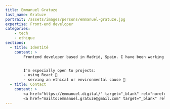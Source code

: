 ```yaml
---
title: Emmanuel Gratuze
last_name: Gratuze
portrait: /assets/images/persons/emmanuel-gratuze.jpg
expertise: Front-end developer
categories:
    - tech
    - ethique
sections:
  - title: Identité
    content: >
        Frontend developer based in Madrid, Spain. I have been working as an independent contractor for 6 years


        I'm especially open to projects:
        - using React 🚀
        - serving an ethical or environmental cause 🌳
  - title: Contact
    content: >
        <a href="https://emmanuel.digital/" target="_blank" rel="noreferrer">Site</a> –
        <a href="mailto:emmanuel.gratuze@gmail.com" target="_blank" rel="noreferrer">Mail</a>
---
```

